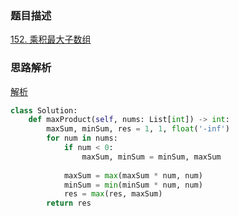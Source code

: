 

### 题目描述

[152. 乘积最大子数组](https://leetcode.cn/problems/maximum-product-subarray/)

### 思路解析

[解析](https://leetcode.cn/problems/maximum-product-subarray/solution/hua-jie-suan-fa-152-cheng-ji-zui-da-zi-xu-lie-by-g/)

```python
class Solution:
    def maxProduct(self, nums: List[int]) -> int:
        maxSum, minSum, res = 1, 1, float('-inf')
        for num in nums:
            if num < 0:
                maxSum, minSum = minSum, maxSum
                
            maxSum = max(maxSum * num, num)
            minSum = min(minSum * num, num)
            res = max(res, maxSum)
        return res
```

